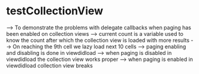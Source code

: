 # testCollectionView

--> To demonstrate the problems with delegate callbacks when paging has been enabled on collection views
--> current count is a variable used to know the count after which the collection view is loaded with more results
--> On reaching the 9th cell we lazy load next 10 cells
--> paging enabling and disabling is done in viewdidload
--> when paging is disabled in viewdidload the collection view works proper
--> when paging is enabled in viewdidload collection view breaks
